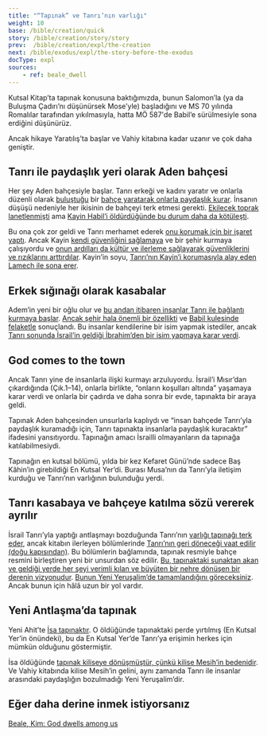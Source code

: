 ```yaml
---
title: "“Tapınak” ve Tanrı’nın varlığı"
weight: 10
base: /bible/creation/quick
story: /bible/creation/story/story
prev:  /bible/creation/expl/the-creation
next: /bible/exodus/expl/the-story-before-the-exodus
docType: expl
sources:
    - ref: beale_dwell
---
```


Kutsal Kitap’ta tapınak konusuna baktığımızda, bunun Salomon’la (ya da Buluşma Çadırı’nı düşünürsek Mose’yle) başladığını ve MS 70 yılında Romalılar tarafından yıkılmasıyla, hatta MÖ 587'de Babil’e sürülmesiyle sona erdiğini düşünürüz.

Ancak hikaye Yaratılış’ta başlar ve Vahiy kitabına kadar uzanır ve çok daha geniştir.

## Tanrı ile paydaşlık yeri olarak Aden bahçesi

<a name="2fbf"></a>
Her şey Aden bahçesiyle başlar. Tanrı erkeği ve kadını yaratır ve onlarla düzenli olarak [buluştuğu](https://www.bibleserver.com/TR/Yarat%C4%B1l%C4%B1%C5%9F3%3A8-9) bir [bahçe yaratarak onlarla paydaşlık kurar](https://www.bibleserver.com/TR/Yarat%C4%B1l%C4%B1%C5%9F2%3A8-15). İnsanın düşüşü nedeniyle her ikisinin de bahçeyi terk etmesi gerekti. [Ekilecek toprak lanetlenmişti](https://www.bibleserver.com/TR/Yarat%C4%B1l%C4%B1%C5%9F3%3A17-19) ama [Kayin Habil’i öldürdüğünde bu durum daha da kötüleşti](https://www.bibleserver.com/TR/Yarat%C4%B1l%C4%B1%C5%9F3%3A17-19).

Bu ona çok zor geldi ve Tanrı merhamet ederek [onu korumak için bir işaret yaptı](https://www.bibleserver.com/TR/Yarat%C4%B1l%C4%B1%C5%9F4%3A13-15). Ancak Kayin [kendi güvenliğini sağlamaya](https://www.bibleserver.com/TR/Yarat%C4%B1l%C4%B1%C5%9F4%3A16-17) ve bir şehir kurmaya çalışıyordu ve [onun ardılları da kültür ve ilerleme sağlayarak güvenliklerini ve rızıklarını arttırdılar](https://www.bibleserver.com/TR/Yarat%C4%B1l%C4%B1%C5%9F4%3A16-17). Kayin’in soyu, [Tanrı’nın Kayin’i korumasıyla alay eden Lamech ile sona erer](https://www.bibleserver.com/TR/Yarat%C4%B1l%C4%B1%C5%9F4%3A22-24).

## Erkek sığınağı olarak kasabalar

<a name="ca70"></a>
Adem’in yeni bir oğlu olur ve [bu andan itibaren insanlar Tanrı ile bağlantı kurmaya başlar](https://www.bibleserver.com/TR/Yarat%C4%B1l%C4%B1%C5%9F4%3A25-26). [Ancak şehir hala önemli bir özellikti](https://www.bibleserver.com/TR/Yarat%C4%B1l%C4%B1%C5%9F10%3A8-12) ve [Babil kulesinde felaketle](https://www.bibleserver.com/TR/Yarat%C4%B1l%C4%B1%C5%9F11%3A1-9) sonuçlandı. Bu insanlar kendilerine bir isim yapmak istediler, ancak [Tanrı sonunda İsrail’in geldiği İbrahim’den bir isim yapmaya karar verdi](https://www.bibleserver.com/TR/Yarat%C4%B1l%C4%B1%C5%9F12%3A1-3).

## God comes to the town

<a name="4cd4"></a>
Ancak Tanrı yine de insanlarla ilişki kurmayı arzuluyordu. İsrail’i Mısır’dan çıkardığında (Çık.1–14), onlarla birlikte, “onların koşulları altında” yaşamaya karar verdi ve onlarla bir çadırda ve daha sonra bir evde, tapınakta bir araya geldi.

Tapınak Aden bahçesinden unsurlarla kaplıydı ve “insan bahçede Tanrı’yla paydaşlık kuramadığı için, Tanrı tapınakta insanlarla paydaşlık kuracaktır” ifadesini yansıtıyordu. Tapınağın amacı İsrailli olmayanların da tapınağa katılabilmesiydi.

Tapınağın en kutsal bölümü, yılda bir kez Kefaret Günü’nde sadece Baş Kâhin’in girebildiği En Kutsal Yer’di. Burası Musa’nın da Tanrı’yla iletişim kurduğu ve Tanrı’nın varlığının bulunduğu yerdi.

## Tanrı kasabaya ve bahçeye katılma sözü vererek ayrılır

<a name="a0cc"></a>
İsrail Tanrı’yla yaptığı antlaşmayı bozduğunda Tanrı’nın [varlığı tapınağı terk eder](https://www.bibleserver.com/TR/Hezekiel10%3A18-19), ancak kitabın ilerleyen bölümlerinde [Tanrı’nın geri döneceği vaat edilir (doğu kapısından)](https://www.bibleserver.com/TR/Hezekiel43%3A1-2). Bu bölümlerin bağlamında, tapınak resmiyle bahçe resmini birleştiren yeni bir unsurdan söz edilir. [Bu, tapınaktaki sunaktan akan ve geldiği yerde her şeyi verimli kılan ve büyüten bir nehre dönüşen bir derenin vizyonudur](https://www.bibleserver.com/TR/Hezekiel47). [Bunun Yeni Yeruşalim’de tamamlandığını göreceksiniz](https://www.bibleserver.com/TR/Vahiy22%3A1-5). Ancak bunun için hâlâ uzun bir yol vardır.

## Yeni Antlaşma’da tapınak

<a name="1ad7"></a>
Yeni Ahit’te [İsa tapınaktır](https://www.bibleserver.com/TR/Yuhanna2%3A19-22). O öldüğünde tapınaktaki perde yırtılmış (En Kutsal Yer’in önündeki), bu da En Kutsal Yer’de Tanrı’ya erişimin herkes için mümkün olduğunu göstermiştir.

İsa öldüğünde [tapınak kiliseye dönüşmüştür, çünkü kilise Mesih’in bedenidir](https://www.bibleserver.com/TR/1.Korintliler6%3A19). Ve Vahiy kitabında kilise Mesih’in gelini, aynı zamanda Tanrı ile insanlar arasındaki paydaşlığın bozulmadığı Yeni Yeruşalim’dir.

## Eğer daha derine inmek istiyorsanız

[Beale, Kim: God dwells among us](/about/ressources/index.html#beale_dwell)

